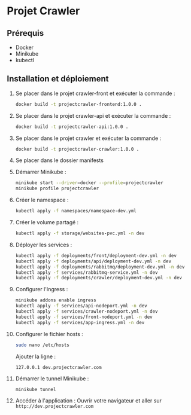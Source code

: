 # Projet Crawler

## Prérequis
- Docker
- Minikube
- kubectl

## Installation et déploiement

1. Se placer dans le projet crawler-front et exécuter la commande :
   ```bash
   docker build -t projectcrawler-frontend:1.0.0 .
   ```

2. Se placer dans le projet crawler-api et exécuter la commande :
   ```bash
   docker build -t projectcrawler-api:1.0.0 .
   ```

3. Se placer dans le projet crawler et exécuter la commande :
   ```bash
   docker build -t projectcrawler-crawler:1.0.0 .
   ```

4. Se placer dans le dossier manifests

5. Démarrer Minikube :
   ```bash
   minikube start --driver=docker --profile=projectcrawler
   minikube profile projectcrawler
   ```

6. Créer le namespace :
   ```bash
   kubectl apply -f namespaces/namespace-dev.yml
   ```

7. Créer le volume partagé :
   ```bash
   kubectl apply -f storage/websites-pvc.yml -n dev
   ```

8. Déployer les services :
   ```bash
   kubectl apply -f deployments/front/deployment-dev.yml -n dev
   kubectl apply -f deployments/api/deployment-dev.yml -n dev
   kubectl apply -f deployments/rabbitmq/deployment-dev.yml -n dev
   kubectl apply -f services/rabbitmq-service.yml -n dev
   kubectl apply -f deployments/crawler/deployment-dev.yml -n dev
   ```

9. Configurer l'Ingress :
   ```bash
   minikube addons enable ingress
   kubectl apply -f services/api-nodeport.yml -n dev
   kubectl apply -f services/crawler-nodeport.yml -n dev
   kubectl apply -f services/front-nodeport.yml -n dev
   kubectl apply -f services/app-ingress.yml -n dev
   ```

10. Configurer le fichier hosts :
    ```bash
    sudo nano /etc/hosts
    ```
    Ajouter la ligne :
    ```
    127.0.0.1 dev.projectcrawler.com
    ```

11. Démarrer le tunnel Minikube :
    ```bash
    minikube tunnel
    ```

12. Accéder à l'application :
    Ouvrir votre navigateur et aller sur `http://dev.projectcrawler.com`